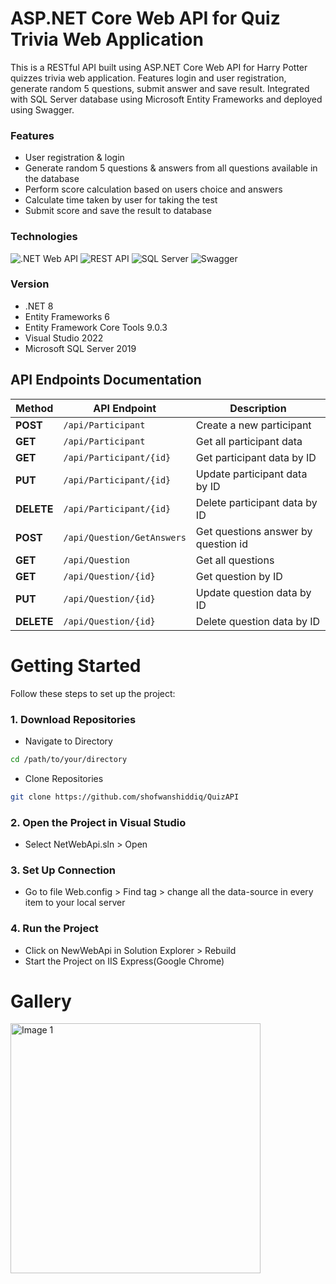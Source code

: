 # ASP.NET Core Web API for Quiz Trivia Web Application

This is a RESTful API built using ASP.NET Core Web API for Harry Potter quizzes trivia web application. Features login and user registration, generate random 5 questions, submit answer and save result. Integrated with SQL Server database using Microsoft Entity Frameworks and deployed using Swagger.

### Features
* User registration & login
* Generate random 5 questions & answers from all questions available in the database
* Perform score calculation based on users choice and answers
* Calculate time taken by user for taking the test
* Submit score and save the result to database

### Technologies
![.NET Web API](https://img.shields.io/badge/.NET_Web_API-%230078D4.svg?style=for-the-badge&logo=.net&logoColor=white)  ![REST API](https://img.shields.io/badge/REST_API-%23000000.svg?style=for-the-badge&logo=swagger&logoColor=white)  ![SQL Server](https://img.shields.io/badge/SQL_Server-%23007A92.svg?style=for-the-badge&logo=microsoft-sql-server&logoColor=white)  ![Swagger](https://img.shields.io/badge/Swagger-%2385EA2D.svg?style=for-the-badge&logo=swagger&logoColor=black)   

### Version
* .NET 8
* Entity Frameworks 6
* Entity Framework Core Tools 9.0.3
* Visual Studio 2022
* Microsoft SQL Server 2019

## API Endpoints Documentation

| Method     | API Endpoint               | Description                                      |
|------------|----------------------------|--------------------------------------------------|
| **POST**   | `/api/Participant`            | Create a new participant                              |
| **GET**   | `/api/Participant`            | Get all participant data                              |
| **GET**   | `/api/Participant/{id}`            | Get participant data by ID                            |
| **PUT**   | `/api/Participant/{id}`            | Update participant data by ID                            |
| **DELETE**   | `/api/Participant/{id}`            | Delete participant data by ID                            |
| **POST**   | `/api/Question/GetAnswers`            | Get questions answer by question id                |
| **GET**   | `/api/Question`            | Get all questions                      |
| **GET**   | `/api/Question/{id}`            | Get question by ID                      |
| **PUT**   | `/api/Question/{id}`            | Update question data by ID                      |
| **DELETE**   | `/api/Question/{id}`            | Delete question data by ID                      |

# Getting Started

Follow these steps to set up the project:

### 1. Download Repositories
* Navigate to Directory
```bash
cd /path/to/your/directory
```
* Clone Repositories
```bash
git clone https://github.com/shofwanshiddiq/QuizAPI
```

### 2. Open the Project in Visual Studio
* Select NetWebApi.sln > Open

### 3. Set Up Connection
* Go to file Web.config > Find tag <connectionString> > change all the data-source in every item to your local server

### 4. Run the Project
* Click on NewWebApi in Solution Explorer > Rebuild
* Start the Project on IIS Express(Google Chrome)


# Gallery

<img src="https://github.com/user-attachments/assets/386a04c6-980f-4828-a6e9-df6cc33e0b26" alt="Image 1" style="width: 400px;">
